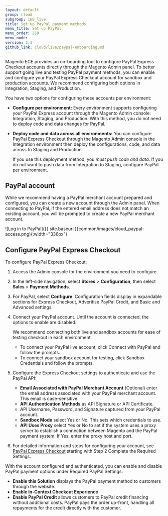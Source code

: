 ```yaml
---
layout: default
group: cloud
subgroup: 160_live
title: Set up PayPal payment methods
menu_title: Set up PayPal
menu_order: 250
menu_node:
version: 2.1
github_link: cloud/live/paypal-onboarding.md
---
```


Magento ECE provides an on-boarding tool to configure PayPal Express Checkout accounts directly through the Magento Admin panel. To better support going live and testing PayPal payment methods, you can enable and configure your PayPal Express Checkout account for sandbox and production accounts. We recommend configuring both options in Integration, Staging, and Production.

You have two options for configuring these accounts per environment:

* __Configure per environment:__ Every environment supports configuring your PayPal Express account through the Magento Admin console: Integration, Staging, and Production. With this method, you do not need to deploy code and data changes for PayPal.
* __Deploy code and data across all environments:__ You can configure PayPal Express Checkout through the Magento Admin console in the Integration environment then deploy the configurations, code, and data across to Staging and Production.

  If you use this deployment method, you *must push code and data*. If you do not want to push data from Integration to Staging, configure PayPal per environment.

## PayPal account

While we recommend having a PayPal merchant account prepared and configured, you can create a new account through the Admin panel. When connecting to PayPal, if the entered email address does not match an existing account, you will be prompted to create a new PayPal merchant account.

![Log in to PayPal]({{ site.baseurl }}common/images/cloud_paypal-access.png){:width="336px"}

## Configure PayPal Express Checkout

To configure PayPal Express Checkout:

1. Access the Admin console for the environment you need to configure.
2. In the left-side navigation, select __Stores__ > __Configuration__, then select __Sales__ > __Payment Methods__.
3. For PayPal, select __Configure__. Configuration fields display in expandable sections for Express Checkout, Adveritise PayPal Credit, and Basic and Advanced settings.
4. Connect your PayPal account. Until the account is connected, the options to enable are disabled.

    We recommend connecting both live and sandbox accounts for ease of testing checkout in each environment.

    * To connect your PayPal live account, click Connect with PayPal and follow the prompts.
    * To connect your sandbox account for testing, click Sandbox Credentials and follow the prompts.

5. Configure the Express Checkout settings to authenticate and use the PayPal API:

    * __Email Associated with PayPal Merchant Account__ (Optional) enter the email address associated with your PayPal merchant account. This email is case-sensitive.
    * __API Authentication Methods__ as API Signature or API Certificate.
    * API Username, Password, and Signature captured from your PayPal account.
    * __Sandbox Mode__ select Yes or No. This sets which credentials to use.
    * __API Uses Proxy__ select Yes or No to set if the system uses a proxy server to establish a connection between Magento and the PayPal payment system. If Yes, enter the proxy host and port.
6. For detailed information and steps for configuring your account, see [PayPal Express Checkout](http://docs.magento.com/m2/ce/user_guide/payment/paypal-express-checkout.html) starting with Step 2 Complete the Required Settings.


With the account configured and authenticated, you can enable and disable PayPal payment options under Required PayPal Settings:

* __Enable this Solution__ displays the PayPal payment method to customers through the website.
* __Enable In-Context Checkout Experience__
* __Enable PayPal Credit__ allows customers to PayPal credit financing without additional costs. PayPal pays the order up-front, handling all repayments for the credit directly with the customer.
